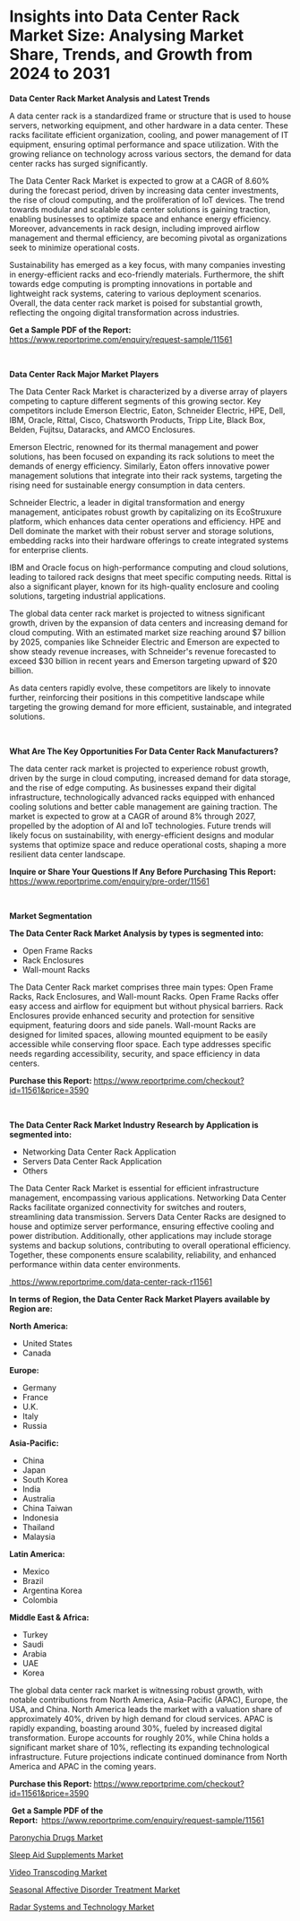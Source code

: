 <p><h1>Insights into Data Center Rack Market Size: Analysing Market Share, Trends, and Growth from 2024 to 2031</h1></p><p><strong>Data Center Rack Market Analysis and Latest Trends</strong></p>
<p><p>A data center rack is a standardized frame or structure that is used to house servers, networking equipment, and other hardware in a data center. These racks facilitate efficient organization, cooling, and power management of IT equipment, ensuring optimal performance and space utilization. With the growing reliance on technology across various sectors, the demand for data center racks has surged significantly.</p><p>The Data Center Rack Market is expected to grow at a CAGR of 8.60% during the forecast period, driven by increasing data center investments, the rise of cloud computing, and the proliferation of IoT devices. The trend towards modular and scalable data center solutions is gaining traction, enabling businesses to optimize space and enhance energy efficiency. Moreover, advancements in rack design, including improved airflow management and thermal efficiency, are becoming pivotal as organizations seek to minimize operational costs.</p><p>Sustainability has emerged as a key focus, with many companies investing in energy-efficient racks and eco-friendly materials. Furthermore, the shift towards edge computing is prompting innovations in portable and lightweight rack systems, catering to various deployment scenarios. Overall, the data center rack market is poised for substantial growth, reflecting the ongoing digital transformation across industries.</p></p>
<p><strong>Get a Sample PDF of the Report:&nbsp;</strong> <a href="https://www.reportprime.com/enquiry/request-sample/11561?utm_campaign=16&utm_medium=2&utm_source=Github&utm_content=ia&utm_term=16112024&utm_id=data-center-rack">https://www.reportprime.com/enquiry/request-sample/11561</a></p>
<p>&nbsp;</p>
<p><strong>Data Center Rack Major Market Players</strong></p>
<p><p>The Data Center Rack Market is characterized by a diverse array of players competing to capture different segments of this growing sector. Key competitors include Emerson Electric, Eaton, Schneider Electric, HPE, Dell, IBM, Oracle, Rittal, Cisco, Chatsworth Products, Tripp Lite, Black Box, Belden, Fujitsu, Dataracks, and AMCO Enclosures. </p><p>Emerson Electric, renowned for its thermal management and power solutions, has been focused on expanding its rack solutions to meet the demands of energy efficiency. Similarly, Eaton offers innovative power management solutions that integrate into their rack systems, targeting the rising need for sustainable energy consumption in data centers.</p><p>Schneider Electric, a leader in digital transformation and energy management, anticipates robust growth by capitalizing on its EcoStruxure platform, which enhances data center operations and efficiency. HPE and Dell dominate the market with their robust server and storage solutions, embedding racks into their hardware offerings to create integrated systems for enterprise clients.</p><p>IBM and Oracle focus on high-performance computing and cloud solutions, leading to tailored rack designs that meet specific computing needs. Rittal is also a significant player, known for its high-quality enclosure and cooling solutions, targeting industrial applications.</p><p>The global data center rack market is projected to witness significant growth, driven by the expansion of data centers and increasing demand for cloud computing. With an estimated market size reaching around $7 billion by 2025, companies like Schneider Electric and Emerson are expected to show steady revenue increases, with Schneider's revenue forecasted to exceed $30 billion in recent years and Emerson targeting upward of $20 billion.</p><p>As data centers rapidly evolve, these competitors are likely to innovate further, reinforcing their positions in this competitive landscape while targeting the growing demand for more efficient, sustainable, and integrated solutions.</p></p>
<p>&nbsp;</p>
<p><strong>What Are The Key Opportunities For Data Center Rack Manufacturers?</strong></p>
<p><p>The data center rack market is projected to experience robust growth, driven by the surge in cloud computing, increased demand for data storage, and the rise of edge computing. As businesses expand their digital infrastructure, technologically advanced racks equipped with enhanced cooling solutions and better cable management are gaining traction. The market is expected to grow at a CAGR of around 8% through 2027, propelled by the adoption of AI and IoT technologies. Future trends will likely focus on sustainability, with energy-efficient designs and modular systems that optimize space and reduce operational costs, shaping a more resilient data center landscape.</p></p>
<p><strong>Inquire or Share Your Questions If Any Before Purchasing This Report:</strong> <a href="https://www.reportprime.com/enquiry/pre-order/11561?utm_campaign=16&utm_medium=2&utm_source=Github&utm_content=ia&utm_term=16112024&utm_id=data-center-rack">https://www.reportprime.com/enquiry/pre-order/11561</a></p>
<p>&nbsp;</p>
<p><strong>Market Segmentation</strong></p>
<p><strong>The Data Center Rack Market Analysis by types is segmented into:</strong></p>
<p><ul><li>Open Frame Racks</li><li>Rack Enclosures</li><li>Wall-mount Racks</li></ul></p>
<p><p>The Data Center Rack market comprises three main types: Open Frame Racks, Rack Enclosures, and Wall-mount Racks. Open Frame Racks offer easy access and airflow for equipment but without physical barriers. Rack Enclosures provide enhanced security and protection for sensitive equipment, featuring doors and side panels. Wall-mount Racks are designed for limited spaces, allowing mounted equipment to be easily accessible while conserving floor space. Each type addresses specific needs regarding accessibility, security, and space efficiency in data centers.</p></p>
<p><strong>Purchase this Report:&nbsp;</strong><a href="https://www.reportprime.com/checkout?id=11561&price=3590&utm_campaign=16&utm_medium=2&utm_source=Github&utm_content=ia&utm_term=16112024&utm_id=data-center-rack">https://www.reportprime.com/checkout?id=11561&price=3590</a></p>
<p>&nbsp;</p>
<p><strong>The Data Center Rack Market Industry Research by Application is segmented into:</strong></p>
<p><ul><li>Networking Data Center Rack Application</li><li>Servers Data Center Rack Application</li><li>Others</li></ul></p>
<p><p>The Data Center Rack Market is essential for efficient infrastructure management, encompassing various applications. Networking Data Center Racks facilitate organized connectivity for switches and routers, streamlining data transmission. Servers Data Center Racks are designed to house and optimize server performance, ensuring effective cooling and power distribution. Additionally, other applications may include storage systems and backup solutions, contributing to overall operational efficiency. Together, these components ensure scalability, reliability, and enhanced performance within data center environments.</p></p>
<p><a href="https://www.reportprime.com/data-center-rack-r11561?utm_campaign=16&utm_medium=2&utm_source=Github&utm_content=ia&utm_term=16112024&utm_id=data-center-rack">&nbsp;https://www.reportprime.com/data-center-rack-r11561</a></p>
<p><strong>In terms of Region, the Data Center Rack Market Players available by Region are:</strong></p>
<p>
    <p> <strong> North America: </strong>
        <ul>
            <li>United States</li>
            <li>Canada</li>
        </ul>
        </p> 
    <p> <strong> Europe: </strong>
        <ul>
            <li>Germany</li>
            <li>France</li>
            <li>U.K.</li>
            <li>Italy</li>
            <li>Russia</li>
        </ul>
        </p> 
    <p> <strong> Asia-Pacific: </strong>
        <ul>
            <li>China</li>
            <li>Japan</li>
            <li>South Korea</li>
            <li>India</li>
            <li>Australia</li>
            <li>China Taiwan</li>
            <li>Indonesia</li>
            <li>Thailand</li>
            <li>Malaysia</li>
        </ul>
        </p> 
    <p> <strong> Latin America: </strong>
        <ul>
            <li>Mexico</li>
            <li>Brazil</li>
            <li>Argentina Korea</li>
            <li>Colombia</li>
        </ul>
        </p> 
    <p> <strong> Middle East & Africa: </strong>
        <ul>
            <li>Turkey</li>
            <li>Saudi</li>
            <li>Arabia</li>
            <li>UAE</li>
            <li>Korea</li>
        </ul>
    </p>
    </p>
<p><p>The global data center rack market is witnessing robust growth, with notable contributions from North America, Asia-Pacific (APAC), Europe, the USA, and China. North America leads the market with a valuation share of approximately 40%, driven by high demand for cloud services. APAC is rapidly expanding, boasting around 30%, fueled by increased digital transformation. Europe accounts for roughly 20%, while China holds a significant market share of 10%, reflecting its expanding technological infrastructure. Future projections indicate continued dominance from North America and APAC in the coming years.</p></p>
<p><strong>Purchase this Report: </strong><a href="https://www.reportprime.com/checkout?id=11561&price=3590&utm_campaign=16&utm_medium=2&utm_source=Github&utm_content=ia&utm_term=16112024&utm_id=data-center-rack">https://www.reportprime.com/checkout?id=11561&price=3590</a></p>
<p>&nbsp;<strong>Get a Sample PDF of the Report:&nbsp;&nbsp;</strong><a href="https://www.reportprime.com/enquiry/request-sample/11561?utm_campaign=16&utm_medium=2&utm_source=Github&utm_content=ia&utm_term=16112024&utm_id=data-center-rack">https://www.reportprime.com/enquiry/request-sample/11561</a></p>
<p><strong></strong></p>
<p><p><a href="https://issuu.com/reportprime-2/docs/paronychia-drugs-market-size-2030.p_409201d83d6241?utm_campaign=16&utm_medium=2&utm_source=Github&utm_content=ia&utm_term=16112024&utm_id=data-center-rack">Paronychia Drugs Market</a></p><p><a href="https://www.linkedin.com/pulse/sleep-aid-supplements-market-investigation-industry-evolution-hwxwe?utm_campaign=16&utm_medium=2&utm_source=Github&utm_content=ia&utm_term=16112024&utm_id=data-center-rack">Sleep Aid Supplements Market</a></p><p><a href="https://github.com/YashRP12/Market-Research-Report-List-6/blob/main/video-transcoding-market.md?utm_campaign=16&utm_medium=2&utm_source=Github&utm_content=ia&utm_term=16112024&utm_id=data-center-rack">Video Transcoding Market</a></p><p><a href="https://issuu.com/reportprime-2/docs/seasonal-affective-disorder-treatme_74977b60d2e77c?utm_campaign=16&utm_medium=2&utm_source=Github&utm_content=ia&utm_term=16112024&utm_id=data-center-rack">Seasonal Affective Disorder Treatment Market</a></p><p><a href="https://github.com/JosephineMcguire65/Market-Research-Report-List-1/blob/main/radar-systems-and-technology-market.md?utm_campaign=16&utm_medium=2&utm_source=Github&utm_content=ia&utm_term=16112024&utm_id=data-center-rack">Radar Systems and Technology Market</a></p></p>